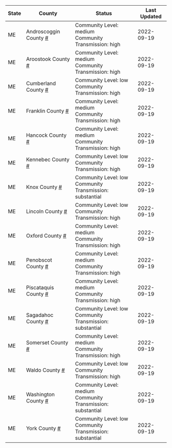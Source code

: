 State | County | Status | Last Updated
--- | --- | --- | --- 
ME | Androscoggin County <a href="#androscoggin_county">#</a> | <a name="androscoggin_county"></a>Community Level: medium<br/>Community Transmission: high | 2022-09-19
ME | Aroostook County <a href="#aroostook_county">#</a> | <a name="aroostook_county"></a>Community Level: medium<br/>Community Transmission: high | 2022-09-19
ME | Cumberland County <a href="#cumberland_county">#</a> | <a name="cumberland_county"></a>Community Level: low<br/>Community Transmission: high | 2022-09-19
ME | Franklin County <a href="#franklin_county">#</a> | <a name="franklin_county"></a>Community Level: medium<br/>Community Transmission: high | 2022-09-19
ME | Hancock County <a href="#hancock_county">#</a> | <a name="hancock_county"></a>Community Level: medium<br/>Community Transmission: high | 2022-09-19
ME | Kennebec County <a href="#kennebec_county">#</a> | <a name="kennebec_county"></a>Community Level: low<br/>Community Transmission: high | 2022-09-19
ME | Knox County <a href="#knox_county">#</a> | <a name="knox_county"></a>Community Level: low<br/>Community Transmission: substantial | 2022-09-19
ME | Lincoln County <a href="#lincoln_county">#</a> | <a name="lincoln_county"></a>Community Level: low<br/>Community Transmission: high | 2022-09-19
ME | Oxford County <a href="#oxford_county">#</a> | <a name="oxford_county"></a>Community Level: medium<br/>Community Transmission: high | 2022-09-19
ME | Penobscot County <a href="#penobscot_county">#</a> | <a name="penobscot_county"></a>Community Level: medium<br/>Community Transmission: high | 2022-09-19
ME | Piscataquis County <a href="#piscataquis_county">#</a> | <a name="piscataquis_county"></a>Community Level: medium<br/>Community Transmission: high | 2022-09-19
ME | Sagadahoc County <a href="#sagadahoc_county">#</a> | <a name="sagadahoc_county"></a>Community Level: low<br/>Community Transmission: substantial | 2022-09-19
ME | Somerset County <a href="#somerset_county">#</a> | <a name="somerset_county"></a>Community Level: medium<br/>Community Transmission: high | 2022-09-19
ME | Waldo County <a href="#waldo_county">#</a> | <a name="waldo_county"></a>Community Level: low<br/>Community Transmission: high | 2022-09-19
ME | Washington County <a href="#washington_county">#</a> | <a name="washington_county"></a>Community Level: medium<br/>Community Transmission: substantial | 2022-09-19
ME | York County <a href="#york_county">#</a> | <a name="york_county"></a>Community Level: low<br/>Community Transmission: substantial | 2022-09-19
